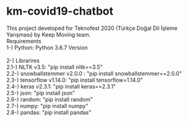 # km-covid19-chatbot
This project developed for Teknofest 2020 (Türkçe Doğal Dil İşleme Yarışması) by Keep Moving team.
<br/>
Requirements <br/>
1-) Python: Python 3.6.7 Version
<br/><br/>
2-) Librarires <br/>
  2.1-) NLTK v3.5: "pip install nltk==3.5" <br/>
  2.2-) snowballstemmer v2.0.0 : "pip install snowballstemmer==2.0.0" <br/>
  2.3-) tensorflow v1.14.0: "pip install tensorflow=1.14.0" <br/>
  2.4-) keras v2.3.1: "pip install keras==2.3.1" <br/>
  2.5-) json: "pip install json" <br/>
  2.6-) random: "pip install random" <br/>
  2.7-) numpy: "pip install numpy" <br/>
  2.8-) pandas: "pip install pandas" <br/>
  

